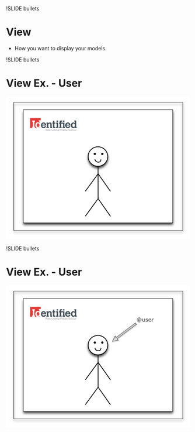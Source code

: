 !SLIDE bullets
# View

* How you want to display your models.

!SLIDE bullets
# View Ex. - User

![page](user_page.png)

!SLIDE bullets
# View Ex. - User

![page](user_page_arrow.png)

